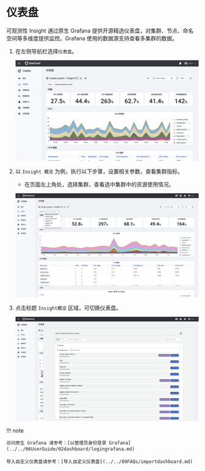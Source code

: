 # 仪表盘

可观测性 Insight 通过原生 Grafana 提供开源精选仪表盘，对集群、节点、命名空间等多维度提供监控。Grafana 使用的数据源支持查看多集群的数据。

1. 在左侧导航栏选择`仪表盘`。

    ![dashboard](../../images/dashboard01.png)

2. 以 `Insight 概览` 为例，执行以下步骤，设置相关参数，查看集群指标。

    - 在页面左上角处，选择集群，查看选中集群中的资源使用情况。

    ![dashboard](../../images/dashboard02.png)

3. 点击标题 `Insight概览` 区域，可切换仪表盘。

    ![dashboard](../../images/dashboard03.png)


!!! note
    
    访问原生 Grafana 请参考：[以管理员身份登录 Grafana](../../06UserGuide/02dashboard/logingrafana.md)
    
    导入自定义仪表盘请参考：[导入自定义仪表盘](../../09FAQs/importdashboard.md)